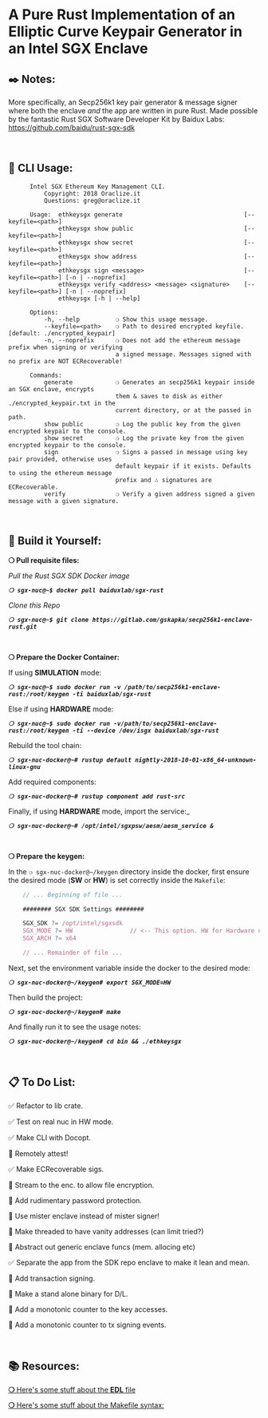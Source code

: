 # __A Pure Rust Implementation of an Elliptic Curve Keypair Generator in an Intel SGX Enclave__

## __:black_nib: Notes:__

More specifically, an Secp256k1 key pair generator & message signer where both the enclave _and_ the app are written in pure Rust. Made possible by the fantastic Rust SGX Software Developer Kit by Baidux Labs:
https://github.com/baidu/rust-sgx-sdk

&nbsp;

## __:page_with_curl: CLI Usage:__

<!-- Can I link to the actual usage file here so it updates on changes? -->

```
      Intel SGX Ethereum Key Management CLI.
          Copyright: 2018 Oraclize.it
          Questions: greg@oraclize.it

      Usage:  ethkeysgx generate                                  [--keyfile=<path>]
              ethkeysgx show public                               [--keyfile=<path>]
              ethkeysgx show secret                               [--keyfile=<path>]
              ethkeysgx show address                              [--keyfile=<path>] 
              ethkeysgx sign <message>                            [--keyfile=<path>] [-n | --noprefix]
              ethkeysgx verify <address> <message> <signature>    [--keyfile=<path>] [-n | --noprefix]
              ethkeysgx [-h | --help]

      Options:
          -h, --help          ❍ Show this usage message.
          --keyfile=<path>    ❍ Path to desired encrypted keyfile. [default: ./encrypted_keypair]
          -n, --noprefix      ❍ Does not add the ethereum message prefix when signing or verifying 
                              a signed message. Messages signed with no prefix are NOT ECRecoverable!

      Commands:
          generate            ❍ Generates an secp256k1 keypair inside an SGX enclave, encrypts
                              them & saves to disk as either ./encrypted_keypair.txt in the
                              current directory, or at the passed in path.
          show public         ❍ Log the public key from the given encrypted keypair to the console.
          show secret         ❍ Log the private key from the given encrypted keypair to the console.
          sign                ❍ Signs a passed in message using key pair provided, otherwise uses
                              default keypair if it exists. Defaults to using the ethereum message
                              prefix and ∴ signatures are ECRecoverable.
          verify              ❍ Verify a given address signed a given message with a given signature.
```

&nbsp;

## __:wrench: Build it Yourself:__


__❍ Pull requisite files:__

_Pull the Rust SGX SDK Docker image_

_**`❍ sgx-nuc@~$ docker pull baiduxlab/sgx-rust`**_

_Clone this Repo_

_**`❍ sgx-nuc@~$ git clone https://gitlab.com/gskapka/secp256k1-enclave-rust.git`**_

&nbsp;

__**❍ Prepare the Docker Container:**__

If using __SIMULATION__ mode:

_**`❍ sgx-nuc@~$ sudo docker run -v /path/to/secp256k1-enclave-rust:/root/keygen -ti baiduxlab/sgx-rust`**_

Else if using __HARDWARE__ mode:

_**`❍ sgx-nuc@~$ sudo docker run -v/path/to/secp256k1-enclave-rust:/root/keygen -ti --device /dev/isgx baiduxlab/sgx-rust`**_

Rebuild the tool chain:

_**`❍ sgx-nuc-docker@~# rustup default nightly-2018-10-01-x86_64-unknown-linux-gnu`**_

Add required components:

_**`❍ sgx-nuc-docker@~# rustup component add rust-src`**_

Finally, if using __HARDWARE__ mode, import the service:_

_**`❍ sgx-nuc-docker@~# /opt/intel/sgxpsw/aesm/aesm_service &`**_

&nbsp;

__❍ Prepare the keygen:__

In the `❍ sgx-nuc-docker@~/keygen` directory inside the docker, first ensure the desired mode (__SW__ or __HW__) is set correctly inside the `Makefile`:

```javascript
    // ... Beginning of file ...

    ######## SGX SDK Settings ########

    SGX_SDK ?= /opt/intel/sgxsdk
    SGX_MODE ?= HW                // <-- This option. HW for Hardware or SW for software.
    SGX_ARCH ?= x64

    // ... Remainder of file ...
```

Next, set the environment variable inside the docker to the desired mode:

_**`❍ sgx-nuc-docker@~/keygen# export SGX_MODE=HW`**_

Then build the project:

_**`❍ sgx-nuc-docker@~/keygen# make`**_

And finally run it to see the usage notes:

_**`❍ sgx-nuc-docker@~/keygen# cd bin && ./ethkeysgx`**_

&nbsp;

## __:clipboard: To Do List:__

:white_check_mark: Refactor to lib crate.

:white_check_mark: Test on real nuc in HW mode.

:white_check_mark: Make CLI with Docopt.

:black_square_button: Remotely attest!

:white_check_mark: Make ECRecoverable sigs.

:black_square_button: Stream to the enc. to allow file encryption.

:black_square_button: Add rudimentary password protection.

:black_square_button: Use mister enclave instead of mister signer!

:black_square_button: Make threaded to have vanity addresses (can limit tried?)

:black_square_button: Abstract out generic enclave funcs (mem. allocing etc)

:white_check_mark: Separate the app from the SDK repo enclave to make it lean and mean.

:black_square_button: Add transaction signing.

:black_square_button: Make a stand alone binary for D/L.

:black_square_button: Add a monotonic counter to the key accesses.

:black_square_button: Add a monotonic counter to tx signing events.


&nbsp;

## __:books: Resources:__

[__❍__ Here's some stuff about the __EDL__ file](https://software.intel.com/en-us/documentation/intel-sgx-web-based-training/the-enclave-definition-language)

[__❍__ Here's some stuff about the Makefile syntax:](https://www3.nd.edu/~zxu2/acms60212-40212/Makefile.pdf)
